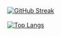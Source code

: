
<a style="marig-left:50px" href="https://git.io/streak-stats">
  <img src="https://streak-stats.demolab.com/?user=OkeLDF&theme=radical" alt="GitHub Streak" />
</a>
<br>
<br>
<a style="marig-left:50px" href="https://github.com/anuraghazra/github-readme-stats">
  <img src="https://github-readme-stats.vercel.app/api/top-langs/?username=OkeLDF&theme=radical&layout=donut-vertical" alt="Top Langs" />
</a>
